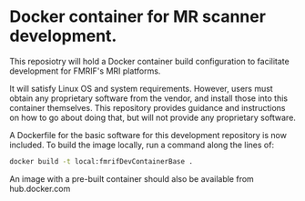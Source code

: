 
# Docker container for MR scanner development.

This reposiotry will hold a Docker container build configuration to
facilitate development for FMRIF's MRI platforms.

It will satisfy Linux OS and system requirements. However, users must
obtain any proprietary software from the vendor, and install those
into this container themselves.  This repository provides guidance
and instructions on how to go about doing that, but will not provide
any proprietary software.

A Dockerfile for the basic software for this development repository
is now included.  To build the image locally, run a command along
the lines of:

   ```bash
   docker build -t local:fmrifDevContainerBase .
   ```

An image with a pre-built container should also be available from
hub.docker.com

